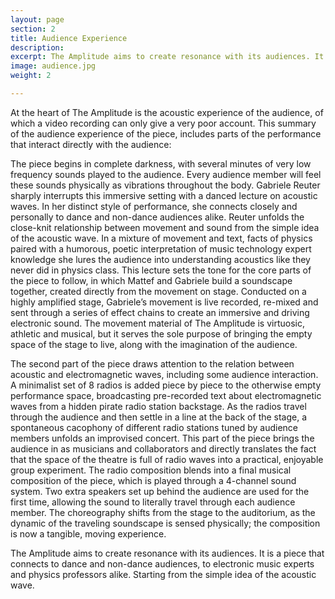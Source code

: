 ```yaml
---
layout: page
section: 2
title: Audience Experience
description:
excerpt: The Amplitude aims to create resonance with its audiences. It is a piece that connects to dance and non-dance audiences, to electronic music experts and physics professors alike. Starting from the simple idea of the acoustic wave.
image: audience.jpg
weight: 2

---
```

At the heart of The Amplitude is the acoustic experience of the audience, of which a video recording can only give a very poor account. This summary of the audience experience of the piece, includes parts of the performance that interact directly with the audience:

The piece begins in complete darkness, with several minutes of very low frequency sounds played to the audience. Every audience member will feel these sounds physically as vibrations throughout the body. Gabriele Reuter sharply interrupts this immersive setting with a danced lecture on acoustic waves. In her distinct style of performance, she connects closely and personally to dance and non-dance audiences alike. Reuter unfolds the close-knit relationship between movement and sound from the simple idea of the acoustic wave. In a mixture of movement and text, facts of physics paired with a humorous, poetic interpretation of music technology expert knowledge she lures the audience into understanding acoustics like they never did in physics class. This lecture sets the tone for the core parts of the piece to follow, in which Mattef and Gabriele build a soundscape together, created directly from the movement on stage. Conducted on a highly amplified stage, Gabriele’s movement is live recorded, re-mixed and sent through a series of effect chains to create an immersive and driving electronic sound. The movement material of The Amplitude is virtuosic, athletic and musical, but it serves the sole purpose of bringing the empty space of the stage to live, along with the imagination of the audience.

The second part of the piece draws attention to the relation between acoustic and electromagnetic waves, including some audience interaction. A minimalist set of 8 radios is added piece by piece to the otherwise empty performance space, broadcasting pre-recorded text about electromagnetic waves from a hidden pirate radio station backstage. As the radios travel through the audience and then settle in a line at the back of the stage, a spontaneous cacophony of different radio stations tuned by audience members unfolds an improvised concert. This part of the piece brings the audience in as musicians and collaborators and directly translates the fact that the space of the theatre is full of radio waves into a practical, enjoyable group experiment. The radio composition blends into a final musical composition of the piece, which is played through a 4-channel sound system. Two extra speakers set up behind the audience are used for the first time, allowing the sound to literally travel through each audience member. The choreography shifts from the stage to the auditorium, as the dynamic of the traveling soundscape is sensed physically; the composition is now a tangible, moving experience.

The Amplitude aims to create resonance with its audiences. It is a piece that connects to dance and non-dance audiences, to electronic music experts and physics professors alike. Starting from the simple idea of the acoustic wave.
